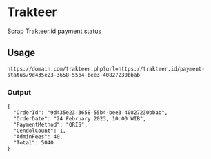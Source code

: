 # Trakteer
Scrap Trakteer.id payment status

## Usage
`https://domain.com/trakteer.php?url=https://trakteer.id/payment-status/9d435e23-3658-55b4-bee3-40827230bbab`

### Output
```
{
  "OrderId": "9d435e23-3658-55b4-bee3-40827230bbab",
  "OrderDate": "24 February 2023, 10:00 WIB",
  "PaymentMethod": "QRIS",
  "CendolCount": 1,
  "AdminFees": 40,
  "Total": 5040
}
```
